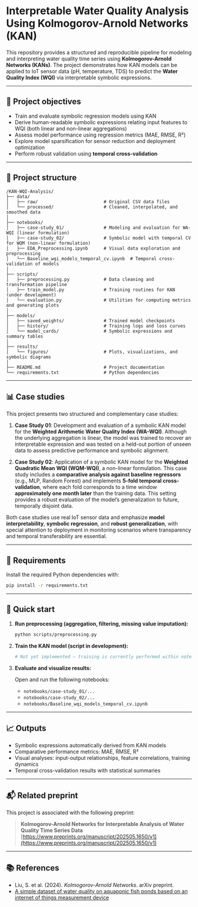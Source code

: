# Interpretable Water Quality Analysis Using Kolmogorov-Arnold Networks (KAN)

This repository provides a structured and reproducible pipeline for modeling and interpreting water quality time series using **Kolmogorov-Arnold Networks (KANs)**. The project demonstrates how KAN models can be applied to IoT sensor data (pH, temperature, TDS) to predict the **Water Quality Index (WQI)** via interpretable symbolic expressions.

---

## 📌 Project objectives

* Train and evaluate symbolic regression models using KAN
* Derive human-readable symbolic expressions relating input features to WQI (both linear and non-linear aggregations)
* Assess model performance using regression metrics (MAE, RMSE, R²)
* Explore model sparsification for sensor reduction and deployment optimization
* Perform robust validation using **temporal cross-validation**

---

## 📁 Project structure

```text
/KAN-WQI-Analysis/
├── data/
│   ├── raw/                         # Original CSV data files
│   └── processed/                   # Cleaned, interpolated, and smoothed data
│
├── notebooks/
│   ├── case-study_01/               # Modeling and evaluation for WA-WQI (linear formulation)
│   ├── case-study_02/               # Symbolic model with temporal CV for WQM (non-linear formulation)
│   ├── EDA_Preprocessing.ipynb      # Visual data exploration and preprocessing
│   └── Baseline_wqi_models_temporal_cv.ipynb  # Temporal cross-validation of models
│
├── scripts/
│   ├── preprocessing.py             # Data cleaning and transformation pipeline
│   ├── train_model.py               # Training routines for KAN (under development)
│   └── evaluation.py                # Utilities for computing metrics and generating plots
│
├── models/
│   ├── saved_weights/               # Trained model checkpoints
│   ├── history/                     # Training logs and loss curves
│   └── model_cards/                 # Symbolic expressions and summary tables
│
├── results/
│   └── figures/                     # Plots, visualizations, and symbolic diagrams
│
├── README.md                        # Project documentation
└── requirements.txt                 # Python dependencies
```

---

## 📊 Case studies

This project presents two structured and complementary case studies:

1. **Case Study 01**: Development and evaluation of a symbolic KAN model for the **Weighted Arithmetic Water Quality Index (WA-WQI)**. Although the underlying aggregation is linear, the model was trained to recover an interpretable expression and was tested on a held-out portion of unseen data to assess predictive performance and symbolic alignment.

2. **Case Study 02**: Application of a symbolic KAN model for the **Weighted Quadratic Mean WQI (WQM-WQI)**, a non-linear formulation. This case study includes a **comparative analysis against baseline regressors** (e.g., MLP, Random Forest) and implements **5-fold temporal cross-validation**, where each fold corresponds to a time window **approximately one month later** than the training data. This setting provides a robust evaluation of the model’s generalization to future, temporally disjoint data.

Both case studies use real IoT sensor data and emphasize **model interpretability**, **symbolic regression**, and **robust generalization**, with special attention to deployment in monitoring scenarios where transparency and temporal transferability are essential.


---

## 🔧 Requirements

Install the required Python dependencies with:

```bash
pip install -r requirements.txt
```

---

## 🚀 Quick start

1. **Run preprocessing (aggregation, filtering, missing value imputation):**

   ```bash
   python scripts/preprocessing.py
   ```

2. **Train the KAN model (script in development):**

   ```bash
   # Not yet implemented — training is currently performed within notebooks
   ```

3. **Evaluate and visualize results:**

   Open and run the following notebooks:

   * `notebooks/case-study_01/...`
   * `notebooks/case-study_02/...`
   * `notebooks/Baseline_wqi_models_temporal_cv.ipynb`

---

## 📈 Outputs

* Symbolic expressions automatically derived from KAN models
* Comparative performance metrics: MAE, RMSE, R²
* Visual analyses: input-output relationships, feature correlations, training dynamics
* Temporal cross-validation results with statistical summaries

---

## 📬 Related preprint

This project is associated with the following preprint:

> **Kolmogorov-Arnold Networks for Interpretable Analysis of Water Quality Time Series Data**
> [https://www.preprints.org/manuscript/202505.1650/v1](https://www.preprints.org/manuscript/202505.1650/v1)

---

## 📚 References

* Liu, S. et al. (2024). *Kolmogorov-Arnold Networks*. arXiv preprint.
* [A simple dataset of water quality on aquaponic fish ponds based on an internet of things measurement device](https://doi.org/10.1016/j.dib.2023.109248)